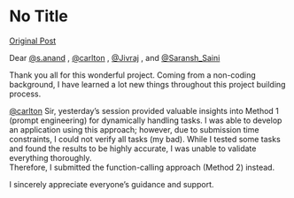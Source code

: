# No Title

[Original Post](https://discourse.onlinedegree.iitm.ac.in/t/164277/591)

<p>Dear <a class="mention" href="/u/s.anand">@s.anand</a> , <a class="mention" href="/u/carlton">@carlton</a> , <a class="mention" href="/u/jivraj">@Jivraj</a> , and <a class="mention" href="/u/saransh_saini">@Saransh_Saini</a></p>
<p>Thank you all for this wonderful project. Coming from a non-coding background, I have learned a lot new things throughout this project building process.</p>
<p><a class="mention" href="/u/carlton">@carlton</a> Sir, yesterday’s session provided valuable insights into Method 1 (prompt engineering) for dynamically handling tasks. I was able to develop an application using this approach; however, due to submission time constraints, I could not verify all tasks (my bad). While I tested some tasks and found the results to be highly accurate, I was unable to validate everything thoroughly.<br>
Therefore, I submitted the function-calling approach (Method 2) instead.</p>
<p>I sincerely appreciate everyone’s guidance and support.</p>